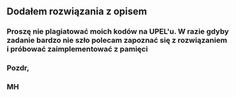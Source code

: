 ## Dodałem rozwiązania z opisem
### Proszę nie plagiatować moich kodów na UPEL'u. W razie gdyby zadanie bardzo nie szło polecam zapoznać się z rozwiązaniem i próbować zaimplementować z pamięci
### Pozdr,
### MH
